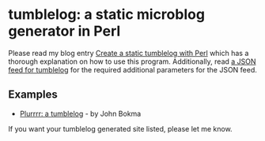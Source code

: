 # tumblelog: a static microblog generator in Perl

Please read my blog entry [Create a static tumblelog with Perl](http://johnbokma.com/blog/2019/03/30/tumblelog-perl.html) which has a thorough explanation on how to use this program. Additionally, read
[a JSON feed for tumblelog](http://johnbokma.com/blog/2019/04/03/a-json-feed-for-tumblelog.html)
for the required additional parameters for the JSON feed.

## Examples

- [Plurrrr: a tumblelog](http://plurrrr.com/) - by John Bokma

If you want your tumblelog generated site listed, please let me know.
